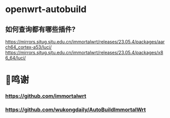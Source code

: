 # openwrt-autobuild

## 如何查询都有哪些插件?
https://mirrors.sjtug.sjtu.edu.cn/immortalwrt/releases/23.05.4/packages/aarch64_cortex-a53/luci/ <br>
https://mirrors.sjtug.sjtu.edu.cn/immortalwrt/releases/23.05.4/packages/x86_64/luci/ 


# 🌟鸣谢
### https://github.com/immortalwrt
### https://github.com/wukongdaily/AutoBuildImmortalWrt
